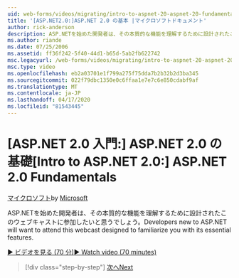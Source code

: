 ```yaml
---
uid: web-forms/videos/migrating/intro-to-aspnet-20-aspnet-20-fundamentals
title: '[ASP.NET2.0:]ASP.NET 2.0 の基本 |マイクロソフトドキュメント'
author: rick-anderson
description: ASP.NETを始めた開発者は、その本質的な機能を理解するために設計されたこのウェブキャストに参加したいと思うでしょう。
ms.author: riande
ms.date: 07/25/2006
ms.assetid: ff36f242-5f40-44d1-b65d-5ab2fb622742
msc.legacyurl: /web-forms/videos/migrating/intro-to-aspnet-20-aspnet-20-fundamentals
msc.type: video
ms.openlocfilehash: eb2a03701e1f799a275f75dda7b2b32b2d3ba345
ms.sourcegitcommit: 022f79dbc1350e0c6ffaa1e7e7c6e850cdabf9af
ms.translationtype: MT
ms.contentlocale: ja-JP
ms.lasthandoff: 04/17/2020
ms.locfileid: "81543445"
---
```

# <a name="intro-to-aspnet-20-aspnet-20-fundamentals"></a><span data-ttu-id="4d3a6-103">[ASP.NET 2.0 入門:] ASP.NET 2.0 の基礎</span><span class="sxs-lookup"><span data-stu-id="4d3a6-103">[Intro to ASP.NET 2.0:] ASP.NET 2.0 Fundamentals</span></span>

<span data-ttu-id="4d3a6-104">[マイクロソフト](https://github.com/microsoft)</span><span class="sxs-lookup"><span data-stu-id="4d3a6-104">by [Microsoft](https://github.com/microsoft)</span></span>

<span data-ttu-id="4d3a6-105">ASP.NETを始めた開発者は、その本質的な機能を理解するために設計されたこのウェブキャストに参加したいと思うでしょう。</span><span class="sxs-lookup"><span data-stu-id="4d3a6-105">Developers new to ASP.NET will want to attend this webcast designed to familiarize you with its essential features.</span></span>

[<span data-ttu-id="4d3a6-106">&#9654; ビデオを見る (70 分)</span><span class="sxs-lookup"><span data-stu-id="4d3a6-106">&#9654; Watch video (70 minutes)</span></span>](https://channel9.msdn.com/Blogs/ASP-NET-Site-Videos/intro-to-aspnet-20-aspnet-20-fundamentals)

> [!div class="step-by-step"]
> [<span data-ttu-id="4d3a6-107">次へ</span><span class="sxs-lookup"><span data-stu-id="4d3a6-107">Next</span></span>](intro-to-aspnet-20-user-interface-elements.md)
